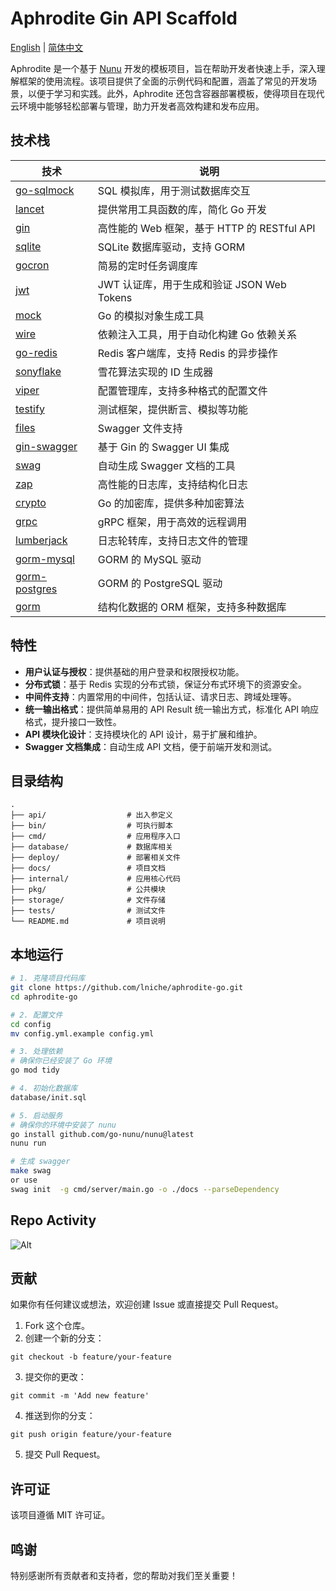 # Aphrodite Gin API Scaffold

[English](README.md) | [简体中文](README-zh.md)

Aphrodite 是一个基于 [Nunu](https://github.com/go-nunu/nunu) 开发的模板项目，旨在帮助开发者快速上手，深入理解框架的使用流程。该项目提供了全面的示例代码和配置，涵盖了常见的开发场景，以便于学习和实践。此外，Aphrodite 还包含容器部署模板，使得项目在现代云环境中能够轻松部署与管理，助力开发者高效构建和发布应用。

## 技术栈

| 技术                                                   | 说明                                        |
| ------------------------------------------------------ | ------------------------------------------- |
| [go-sqlmock](https://github.com/DATA-DOG/go-sqlmock)   | SQL 模拟库，用于测试数据库交互              |
| [lancet](https://github.com/duke-git/lancet/v2)        | 提供常用工具函数的库，简化 Go 开发          |
| [gin](https://github.com/gin-gonic/gin)                | 高性能的 Web 框架，基于 HTTP 的 RESTful API |
| [sqlite](https://github.com/glebarez/sqlite)           | SQLite 数据库驱动，支持 GORM                |
| [gocron](https://github.com/go-co-op/gocron)           | 简易的定时任务调度库                        |
| [jwt](https://github.com/golang-jwt/jwt/v5)            | JWT 认证库，用于生成和验证 JSON Web Tokens  |
| [mock](https://github.com/golang/mock)                 | Go 的模拟对象生成工具                       |
| [wire](https://github.com/google/wire)                 | 依赖注入工具，用于自动化构建 Go 依赖关系    |
| [go-redis](https://github.com/redis/go-redis/v9)       | Redis 客户端库，支持 Redis 的异步操作       |
| [sonyflake](https://github.com/sony/sonyflake)         | 雪花算法实现的 ID 生成器                    |
| [viper](https://github.com/spf13/viper)                | 配置管理库，支持多种格式的配置文件          |
| [testify](https://github.com/stretchr/testify)         | 测试框架，提供断言、模拟等功能              |
| [files](https://github.com/swaggo/files)               | Swagger 文件支持                            |
| [gin-swagger](https://github.com/swaggo/gin-swagger)   | 基于 Gin 的 Swagger UI 集成                 |
| [swag](https://github.com/swaggo/swag)                 | 自动生成 Swagger 文档的工具                 |
| [zap](https://github.com/uber-go/zap)                  | 高性能的日志库，支持结构化日志              |
| [crypto](https://golang.org/x/crypto)                  | Go 的加密库，提供多种加密算法               |
| [grpc](https://google.golang.org/grpc)                 | gRPC 框架，用于高效的远程调用               |
| [lumberjack](https://gopkg.in/natefinch/lumberjack.v2) | 日志轮转库，支持日志文件的管理              |
| [gorm-mysql](https://gorm.io/driver/mysql)             | GORM 的 MySQL 驱动                          |
| [gorm-postgres](https://gorm.io/driver/postgres)       | GORM 的 PostgreSQL 驱动                     |
| [gorm](https://gorm.io/gorm)                           | 结构化数据的 ORM 框架，支持多种数据库       |

## 特性

- **用户认证与授权**：提供基础的用户登录和权限授权功能。
- **分布式锁**：基于 Redis 实现的分布式锁，保证分布式环境下的资源安全。
- **中间件支持**：内置常用的中间件，包括认证、请求日志、跨域处理等。
- **统一输出格式**：提供简单易用的 API Result 统一输出方式，标准化 API 响应格式，提升接口一致性。
- **API 模块化设计**：支持模块化的 API 设计，易于扩展和维护。
- **Swagger 文档集成**：自动生成 API 文档，便于前端开发和测试。

## 目录结构

```
.
├── api/                  # 出入参定义
├── bin/                  # 可执行脚本
├── cmd/                  # 应用程序入口
├── database/             # 数据库相关
├── deploy/               # 部署相关文件
├── docs/                 # 项目文档
├── internal/             # 应用核心代码
├── pkg/                  # 公共模块
├── storage/              # 文件存储
├── tests/                # 测试文件
└── README.md             # 项目说明
```

## 本地运行

```bash
# 1. 克隆项目代码库
git clone https://github.com/lniche/aphrodite-go.git
cd aphrodite-go

# 2. 配置文件
cd config
mv config.yml.example config.yml

# 3. 处理依赖
# 确保你已经安装了 Go 环境
go mod tidy

# 4. 初始化数据库
database/init.sql

# 5. 启动服务
# 确保你的环境中安装了 nunu
go install github.com/go-nunu/nunu@latest
nunu run

# 生成 swagger
make swag
or use
swag init  -g cmd/server/main.go -o ./docs --parseDependency
```

## Repo Activity

![Alt](https://repobeats.axiom.co/api/embed/75f6227f2c9b38043ecc5b2c0c5dfacd5cd373cb.svg "Repobeats analytics image")

## 贡献

如果你有任何建议或想法，欢迎创建 Issue 或直接提交 Pull Request。

1. Fork 这个仓库。
2. 创建一个新的分支：

```
git checkout -b feature/your-feature
```

3. 提交你的更改：

```
git commit -m 'Add new feature'
```

4. 推送到你的分支：

```
git push origin feature/your-feature
```

5. 提交 Pull Request。

## 许可证

该项目遵循 MIT 许可证。

## 鸣谢

特别感谢所有贡献者和支持者，您的帮助对我们至关重要！
